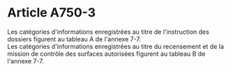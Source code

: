 # Article A750-3

Les catégories d'informations enregistrées au titre de l'instruction des dossiers figurent au tableau A de l'annexe 7-7.\
Les catégories d'informations enregistrées au titre du recensement et de la mission de contrôle des surfaces autorisées figurent au tableau B de l'annexe 7-7.
